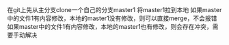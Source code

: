 在git上先从主分支clone一个自己的分支master1
将master1拉到本地
如果master中的文件1有内容修改，本地的master1没有修改，则可以直接merge，不会报错
如果master中的文件1有内容修改，本地的master1也有修改，则会存在冲突，需要手动解决